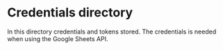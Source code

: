 # Credentials directory
In this directory credentials and tokens stored.
The credentials is needed when using the Google Sheets API.
